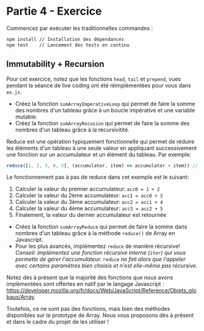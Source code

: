 # Partie 4 - Exercice

Commencez par exécuter les traditionnelles commandes :

```bash
npm install // Installation des dépendances
npm test    // Lancement des tests en continu
```

## Immutability + Recursion    
Pour cet exercice, notez que les fonctions `head`, `tail` et `prepend`, vues pendant la séance de live coding ont été réimplémentées pour vous dans `ex.js`.

- Créez la fonction `sumArrayImperativeLoop` qui permet de faire la somme des nombres d'un tableau grâce à un boucle impérative et une variable mutable.
- Créez la fonction `sumArrayRecusion` qui permet de faire la somme des nombres d'un tableau grâce à la récursivitité.

Reduce est une opération typiquement fonctionnelle qui permet de réduire les éléments d'un tableau à une seule valeur en appliquant successivement une fonction sur un accumulateur et un élément du tableau. Par exemple:

```js
reduce([1, 2, 3, 4, 5], (accumulator, item) => accumulator + item)) // 15
```

Le fonctionnement pas à pas de reduce dans cet exemple est le suivant:
1. Calculer la valeur du premier accumulateur: `acc0 = 1 + 2`
2. Calculer la valeur du 2ème accumulateur: `acc1 = acc0 + 3`
3. Calculer la valeur du 3ème accumulateur: `acc2 = acc1 + 4`
4. Calculer la valeur du 4ème accumulateur: `acc3 = acc2 + 5`
5. Finalement, la valeur du dernier accumulateur est retournée

- Créez la fonction `sumArrayReduce` qui permet de faire la somme dans nombres d'un tableau grâce à la méthode `reduce()` de Array en Javascript.
- Pour les plus avancés, implémentez `reduce` de manière récursive! *Conseil: implémentez une fonction récursive interne (`iter`) qui vous permette de gérer l'accumulateur. `reduce` ne fait alors que l'appeler avec certains paramètres bien choisis et n'est elle-même pas récursive.*

Notez dès à présent que la majorité des fonctions que nous avons implémentées sont offertes en natif par le langage Javascript : https://developer.mozilla.org/fr/docs/Web/JavaScript/Reference/Objets_globaux/Array.

Toutefois, ce ne sont pas des fonctions, mais bien des méthodes disponibles sur le prototype de Array. Nous vous proposons dès à présent et dans le cadre du projet de les utiliser !
